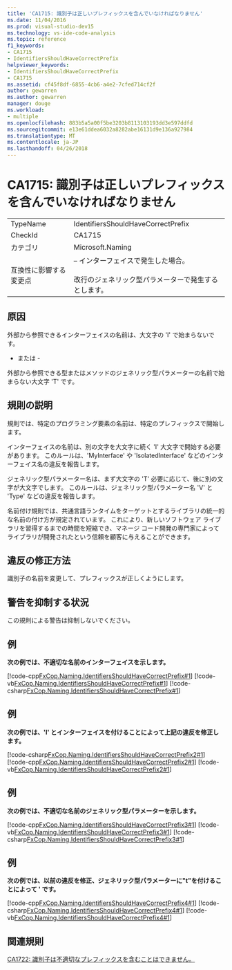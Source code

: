 ```yaml
---
title: 'CA1715: 識別子は正しいプレフィックスを含んでいなければなりません'
ms.date: 11/04/2016
ms.prod: visual-studio-dev15
ms.technology: vs-ide-code-analysis
ms.topic: reference
f1_keywords:
- CA1715
- IdentifiersShouldHaveCorrectPrefix
helpviewer_keywords:
- IdentifiersShouldHaveCorrectPrefix
- CA1715
ms.assetid: cf45f8df-6855-4cb6-a4e2-7cfed714cf2f
author: gewarren
ms.author: gewarren
manager: douge
ms.workload:
- multiple
ms.openlocfilehash: 883b5a5a00f5be3203b8113103193dd3e597ddfd
ms.sourcegitcommit: e13e61ddea6032a8282abe16131d9e136a927984
ms.translationtype: MT
ms.contentlocale: ja-JP
ms.lasthandoff: 04/26/2018
---
```

# <a name="ca1715-identifiers-should-have-correct-prefix"></a>CA1715: 識別子は正しいプレフィックスを含んでいなければなりません
|||
|-|-|
|TypeName|IdentifiersShouldHaveCorrectPrefix|
|CheckId|CA1715|
|カテゴリ|Microsoft.Naming|
|互換性に影響する変更点|– インターフェイスで発生した場合。<br /><br /> 改行のジェネリック型パラメーターで発生するとします。|

## <a name="cause"></a>原因
 外部から参照できるインターフェイスの名前は、大文字の 'I' で始まらないです。

 - または -

 外部から参照できる型またはメソッドのジェネリック型パラメーターの名前で始まらない大文字 'T' です。

## <a name="rule-description"></a>規則の説明
 規則では、特定のプログラミング要素の名前は、特定のプレフィックスで開始します。

 インターフェイスの名前は、別の文字を大文字に続く 'I' 大文字で開始する必要があります。 このルールは、'MyInterface' や 'IsolatedInterface' などのインターフェイス名の違反を報告します。

 ジェネリック型パラメーター名は、まず大文字の 'T' 必要に応じて、後に別の文字が大文字でします。 このルールは、ジェネリック型パラメーター名 'V' と 'Type' などの違反を報告します。

 名前付け規則では、共通言語ランタイムをターゲットとするライブラリの統一的な名前の付け方が規定されています。 これにより、新しいソフトウェア ライブラリを習得するまでの時間を短縮でき、マネージ コード開発の専門家によってライブラリが開発されたという信頼を顧客に与えることができます。

## <a name="how-to-fix-violations"></a>違反の修正方法
 識別子の名前を変更して、プレフィックスが正しくようにします。

## <a name="when-to-suppress-warnings"></a>警告を抑制する状況
 この規則による警告は抑制しないでください。

## <a name="example"></a>例
 **次の例では、不適切な名前のインターフェイスを示します。**

 [!code-cpp[FxCop.Naming.IdentifiersShouldHaveCorrectPrefix#1](../code-quality/codesnippet/CPP/ca1715-identifiers-should-have-correct-prefix_1.cpp)]
 [!code-vb[FxCop.Naming.IdentifiersShouldHaveCorrectPrefix#1](../code-quality/codesnippet/VisualBasic/ca1715-identifiers-should-have-correct-prefix_1.vb)]
 [!code-csharp[FxCop.Naming.IdentifiersShouldHaveCorrectPrefix#1](../code-quality/codesnippet/CSharp/ca1715-identifiers-should-have-correct-prefix_1.cs)]

## <a name="example"></a>例
 **次の例では、'I' とインターフェイスを付けることによって上記の違反を修正します。**

 [!code-csharp[FxCop.Naming.IdentifiersShouldHaveCorrectPrefix2#1](../code-quality/codesnippet/CSharp/ca1715-identifiers-should-have-correct-prefix_2.cs)]
 [!code-cpp[FxCop.Naming.IdentifiersShouldHaveCorrectPrefix2#1](../code-quality/codesnippet/CPP/ca1715-identifiers-should-have-correct-prefix_2.cpp)]
 [!code-vb[FxCop.Naming.IdentifiersShouldHaveCorrectPrefix2#1](../code-quality/codesnippet/VisualBasic/ca1715-identifiers-should-have-correct-prefix_2.vb)]

## <a name="example"></a>例
 **次の例では、不適切な名前のジェネリック型パラメーターを示します。**

 [!code-cpp[FxCop.Naming.IdentifiersShouldHaveCorrectPrefix3#1](../code-quality/codesnippet/CPP/ca1715-identifiers-should-have-correct-prefix_3.cpp)]
 [!code-vb[FxCop.Naming.IdentifiersShouldHaveCorrectPrefix3#1](../code-quality/codesnippet/VisualBasic/ca1715-identifiers-should-have-correct-prefix_3.vb)]
 [!code-csharp[FxCop.Naming.IdentifiersShouldHaveCorrectPrefix3#1](../code-quality/codesnippet/CSharp/ca1715-identifiers-should-have-correct-prefix_3.cs)]

## <a name="example"></a>例
 **次の例では、以前の違反を修正、ジェネリック型パラメーターに"t"を付けることによって ' です。**

 [!code-cpp[FxCop.Naming.IdentifiersShouldHaveCorrectPrefix4#1](../code-quality/codesnippet/CPP/ca1715-identifiers-should-have-correct-prefix_4.cpp)]
 [!code-csharp[FxCop.Naming.IdentifiersShouldHaveCorrectPrefix4#1](../code-quality/codesnippet/CSharp/ca1715-identifiers-should-have-correct-prefix_4.cs)]
 [!code-vb[FxCop.Naming.IdentifiersShouldHaveCorrectPrefix4#1](../code-quality/codesnippet/VisualBasic/ca1715-identifiers-should-have-correct-prefix_4.vb)]

## <a name="related-rules"></a>関連規則
 [CA1722: 識別子は不適切なプレフィックスを含むことはできません。](../code-quality/ca1722-identifiers-should-not-have-incorrect-prefix.md)